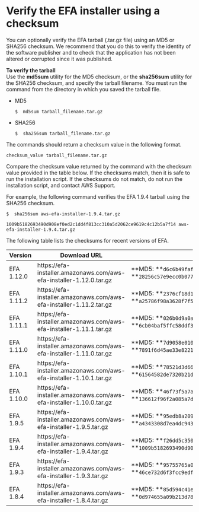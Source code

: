 # Verify the EFA installer using a checksum<a name="efa-verify"></a>

You can optionally verify the EFA tarball \(\.tar\.gz file\) using an MD5 or SHA256 checksum\. We recommend that you do this to verify the identity of the software publisher and to check that the application has not been altered or corrupted since it was published\.

**To verify the tarball**  
Use the **md5sum** utility for the MD5 checksum, or the **sha256sum** utility for the SHA256 checksum, and specify the tarball filename\. You must run the command from the directory in which you saved the tarball file\.
+ MD5

  ```
  $  md5sum tarball_filename.tar.gz
  ```
+ SHA256

  ```
  $  sha256sum tarball_filename.tar.gz
  ```

The commands should return a checksum value in the following format\.

```
checksum_value tarball_filename.tar.gz
```

Compare the checksum value returned by the command with the checksum value provided in the table below\. If the checksums match, then it is safe to run the installation script\. If the checksums do not match, do not run the installation script, and contact AWS Support\.

For example, the following command verifies the EFA 1\.9\.4 tarball using the SHA256 checksum\.

```
$  sha256sum aws-efa-installer-1.9.4.tar.gz
```

```
1009b5182693490d908ef0ed2c1dd4f813cc310a5d2062ce9619c4c12b5a7f14 aws-efa-installer-1.9.4.tar.gz
```

The following table lists the checksums for recent versions of EFA\.


| Version | Download URL | Checksums | 
| --- | --- | --- | 
| EFA 1\.12\.0 |  https://efa\-installer\.amazonaws\.com/aws\-efa\-installer\-1\.12\.0\.tar\.gz  |  **MD5: **`d6c6b49fafb39b770297e1cc44fe68a6` **SHA256: **`28256c57e9ecc0b0778b41c1f777a9982b4e8eae782343dfe1246079933dca59`  | 
| EFA 1\.11\.2 |  https://efa\-installer\.amazonaws\.com/aws\-efa\-installer\-1\.11\.2\.tar\.gz  |  **MD5: **`2376cf18d1353a4551e35c33d269c404` **SHA256: **`a25786f98a3628f7f54f7f74ee2b39bc6734ea9374720507d37d3e8bf8ee1371`  | 
| EFA 1\.11\.1 |  https://efa\-installer\.amazonaws\.com/aws\-efa\-installer\-1\.11\.1\.tar\.gz  |  **MD5: **`026b0d9a0a48780cc7406bd51997b1c0` **SHA256: **`6cb04baf5ffc58ddf319e956b5461289199c8dd805fe216f8f9ab8d102f6d02a`  | 
| EFA 1\.11\.0 |  https://efa\-installer\.amazonaws\.com/aws\-efa\-installer\-1\.11\.0\.tar\.gz  |  **MD5: **`7d9058e010ad65bf2e14259214a36949` **SHA256: **`7891f6d45ae33e822189511c4ea1d14c9d54d000f6696f97be54e915ce2c9dfa`  | 
| EFA 1\.10\.1 |  https://efa\-installer\.amazonaws\.com/aws\-efa\-installer\-1\.10\.1\.tar\.gz  |  **MD5: **`78521d3d668be22976f46c6fecc7b730` **SHA256: **`61564582de7320b21de319f532c3a677d26cc46785378eb3b95c636506b9bcb4`  | 
| EFA 1\.10\.0 |  https://efa\-installer\.amazonaws\.com/aws\-efa\-installer\-1\.10\.0\.tar\.gz  |  **MD5: **`46f73f5a7afe41b4bb918c81888fefa9` **SHA256: **`136612f96f2a085a7d98296da0afb6fa807b38142e2fc0c548fa986c41186282`  | 
| EFA 1\.9\.5 |  https://efa\-installer\.amazonaws\.com/aws\-efa\-installer\-1\.9\.5\.tar\.gz  |  **MD5: **`95edb8a209c18ba8d250409846eb6ef4` **SHA256: **`a4343308d7ea4dc943ccc21bcebed913e8868e59bfb2ac93599c61a7c87d7d25`  | 
| EFA 1\.9\.4 |  https://efa\-installer\.amazonaws\.com/aws\-efa\-installer\-1\.9\.4\.tar\.gz  |  **MD5: **`f26dd5c350422c1a985e35947fa5aa28` **SHA256: **`1009b5182693490d908ef0ed2c1dd4f813cc310a5d2062ce9619c4c12b5a7f14`  | 
| EFA 1\.9\.3 |  https://efa\-installer\.amazonaws\.com/aws\-efa\-installer\-1\.9\.3\.tar\.gz  |  **MD5: **`95755765a097802d3e6d5018d1a5d3d6` **SHA256: **`46ce732d6f3fcc9edf6a6e9f9df0ad136054328e24675567f7029edab90c68f1`  | 
| EFA 1\.8\.4 |  https://efa\-installer\.amazonaws\.com/aws\-efa\-installer\-1\.8\.4\.tar\.gz  |  **MD5: **`85d594c41e831afc6c9305263140457e` **SHA256: **`0d974655a09b213d7859e658965e56dc4f23a0eee2dc44bb41b6d039cc5bab45`  | 
